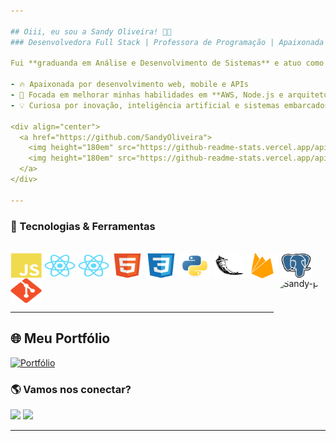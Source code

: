 ```yaml
---

## Oiii, eu sou a Sandy Oliveira! 👩‍💻  
### Desenvolvedora Full Stack | Professora de Programação | Apaixonada por Tecnologia 🚀  

Fui **graduanda em Análise e Desenvolvimento de Sistemas** e atuo como **desenvolvedora full stack**, com experiência em **JavaScript, Python, React, React Native, Flask, Django REST Framework, Firebase e PostgreSQL**. Além disso, sou **professora particular de programação**, ajudando alunos a darem seus primeiros passos no mundo da tecnologia!  

- 🔥 Apaixonada por desenvolvimento web, mobile e APIs  
- 🎯 Focada em melhorar minhas habilidades em **AWS, Node.js e arquiteturas escaláveis**  
- 💡 Curiosa por inovação, inteligência artificial e sistemas embarcados  

<div align="center">
  <a href="https://github.com/SandyOliveira">
    <img height="180em" src="https://github-readme-stats.vercel.app/api?username=sandyoliveira&show_icons=true&theme=dracula&include_all_commits=true&count_private=true"/>
    <img height="180em" src="https://github-readme-stats.vercel.app/api/top-langs/?username=sandyoliveira&layout=compact&langs_count=7&theme=dracula"/>
  </a>
</div>

---
```


### 🚀 Tecnologias & Ferramentas  
<div style="display: inline_block"><br>
  <img align="center" alt="Sandy-Js" height="40" width="50" src="https://raw.githubusercontent.com/devicons/devicon/master/icons/javascript/javascript-plain.svg">
  <img align="center" alt="Sandy-React" height="40" width="50" src="https://raw.githubusercontent.com/devicons/devicon/master/icons/react/react-original.svg">
  <img align="center" alt="Sandy-ReactNative" height="40" width="50" src="https://raw.githubusercontent.com/devicons/devicon/master/icons/react/react-original.svg">
  <img align="center" alt="Sandy-HTML" height="40" width="50" src="https://raw.githubusercontent.com/devicons/devicon/master/icons/html5/html5-original.svg">
  <img align="center" alt="Sandy-CSS" height="40" width="50" src="https://raw.githubusercontent.com/devicons/devicon/master/icons/css3/css3-original.svg">
  <img align="center" alt="Sandy-Python" height="40" width="50" src="https://raw.githubusercontent.com/devicons/devicon/master/icons/python/python-original.svg">
  <img align="center" alt="Sandy-Flask" height="40" width="50" src="https://raw.githubusercontent.com/devicons/devicon/master/icons/flask/flask-original.svg">
  <img align="center" alt="Sandy-Firebase" height="40" width="50" src="https://raw.githubusercontent.com/devicons/devicon/master/icons/firebase/firebase-plain.svg">
  <img align="center" alt="Sandy-PostgreSQL" height="40" width="50" src="https://raw.githubusercontent.com/devicons/devicon/master/icons/postgresql/postgresql-original.svg">
  <img align="center" alt="Sandy-Git" height="40" width="50" src="https://raw.githubusercontent.com/devicons/devicon/master/icons/git/git-original.svg">
  <img align="right" alt="Sandy-pic" height="150" style="border-radius:50px;" src="https://i.postimg.cc/43wkxrVt/download20220900123247.png">
</div>

---
## 🌐 Meu Portfólio  
[![Portfólio](https://i.postimg.cc/prbPbfYd/portfolio.gif)](https://sandyoliveira.github.io/Portfolio/)




### 🌎 Vamos nos conectar?  
<div> 
  <a href="mailto:sandyoliveira828@gmail.com"><img src="https://img.shields.io/badge/-Gmail-%23333?style=for-the-badge&logo=gmail&logoColor=white" target="_blank"></a>
  <a href="https://www.linkedin.com/in/sandyoliveiradevfull/" target="_blank"><img src="https://img.shields.io/badge/-LinkedIn-%230077B5?style=for-the-badge&logo=linkedin&logoColor=white" target="_blank"></a>
</div>

---
